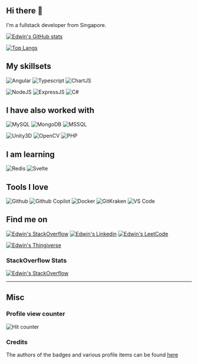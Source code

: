 ## Hi there 👋

I'm a fullstack developer from Singapore.

[![Edwin's GitHub stats](https://github-readme-stats.vercel.app/api?username=edwinchua&count_private=true&show_icons=true&theme=dark)](https://github.com/edwinchua/github-readme-stats) 

[![Top Langs](https://github-readme-stats.vercel.app/api/top-langs/?username=edwinchua&layout=compact&theme=dark)](https://github.com/edwinchua)


## My skillsets

![Angular](https://img.shields.io/badge/Angular-DD0031?style=for-the-badge&logo=angular&logoColor=white) ![Typescript](https://img.shields.io/badge/TypeScript-007ACC?style=for-the-badge&logo=typescript&logoColor=white) ![ChartJS](https://img.shields.io/badge/Chart.js-FF6384?style=for-the-badge&logo=chartdotjs&logoColor=white) 

![NodeJS](https://img.shields.io/badge/Node.js-339933?style=for-the-badge&logo=nodedotjs&logoColor=white) ![ExpressJS](https://img.shields.io/badge/Express.js-000000?style=for-the-badge&logo=express&logoColor=white) ![C#](https://img.shields.io/badge/C%23-239120?style=for-the-badge&logo=c-sharp&logoColor=white) 



## I have also worked with

![MySQL](https://img.shields.io/badge/MySQL-005C84?style=for-the-badge&logo=mysql&logoColor=white) ![MongoDB](https://img.shields.io/badge/MongoDB-4EA94B?style=for-the-badge&logo=mongodb&logoColor=white) ![MSSQL](https://img.shields.io/badge/Microsoft%20SQL%20Server-CC2927?style=for-the-badge&logo=microsoft%20sql%20server&logoColor=white) 

![Unity3D](https://img.shields.io/badge/Unity-100000?style=for-the-badge&logo=unity&logoColor=white) ![OpenCV](https://img.shields.io/badge/OpenCV-27338e?style=for-the-badge&logo=OpenCV&logoColor=white) ![PHP](https://img.shields.io/badge/PHP-777BB4?style=for-the-badge&logo=php&logoColor=white) 

## I am learning
![Redis](https://img.shields.io/badge/redis-%23DD0031.svg?&style=for-the-badge&logo=redis&logoColor=white) ![Svelte](https://img.shields.io/badge/Svelte-4A4A55?style=for-the-badge&logo=svelte&logoColor=FF3E00)

## Tools I love

![Github](https://img.shields.io/badge/Github-181717?style=for-the-badge&logo=github&logoColor=white) ![Github Copilot](https://img.shields.io/badge/Github%20Copilot-0969da?style=for-the-badge&logo=github&logoColor=white) ![Docker](https://img.shields.io/badge/Docker-2CA5E0?style=for-the-badge&logo=docker&logoColor=white) ![GitKraken](https://img.shields.io/badge/GitKraken-179287?style=for-the-badge&logo=GitKraken&logoColor=white) ![VS Code](https://img.shields.io/badge/VSCode-0078D4?style=for-the-badge&logo=visual%20studio%20code&logoColor=white)

## Find me on

[![Edwin's StackOverflow](https://img.shields.io/badge/Stack_Overflow-FE7A16?style=for-the-badge&logo=stack-overflow&logoColor=white)](https://stackoverflow.com/users/7029064/edwin-chuahttps://www.linkedin.com/in/edwinchuach/) [![Edwin's Linkedin](https://img.shields.io/badge/LinkedIn-0077B5?style=for-the-badge&logo=linkedin&logoColor=white)](https://www.linkedin.com/in/edwinchuach/) [![Edwin's LeetCode](https://img.shields.io/badge/-LeetCode-FFA116?style=for-the-badge&logo=LeetCode&logoColor=black)](https://leetcode.com/EdwinChua/)

[![Edwin's Thingiverse](https://img.shields.io/badge/thingiverse-0077B5?style=for-the-badge&logo=thingiverse&logoColor=white)](https://www.thingiverse.com/polared/designs)





### StackOverflow Stats
[![Edwin's StackOverflow](https://github-readme-stackoverflow.vercel.app/?userID=7029064&layout=compact&theme=dark)](https://stackoverflow.com/users/7029064/edwin-chua)


---
## Misc

### Profile view counter

![Hit counter](https://hits.seeyoufarm.com/api/count/incr/badge.svg?url=https%3A%2F%2Fgithub.com%2Fedwinchua1212%2Fhit-counter)

### Credits
The authors of the badges and various profile items can be found [here](./github-profile-credits.md) 

<!--
**EdwinChua/EdwinChua** is a ✨ _special_ ✨ repository because its `README.md` (this file) appears on your GitHub profile.

Here are some ideas to get you started:

- 🔭 I’m currently working on ...
- 🌱 I’m currently learning ...
- 👯 I’m looking to collaborate on ...
- 🤔 I’m looking for help with ...
- 💬 Ask me about ...
- 📫 How to reach me: ...
- 😄 Pronouns: ...
- ⚡ Fun fact: ...
-->
